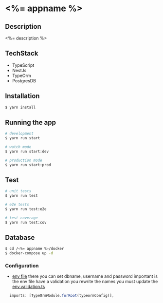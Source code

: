 # <%= appname %>

## Description
<%= description %>

## TechStack

* TypeScript
* NestJs
* TypeOrm
* PostgresDB

## Installation

```bash
$ yarn install
```

## Running the app

```bash
# development
$ yarn run start

# watch mode
$ yarn run start:dev

# production mode
$ yarn run start:prod
```

## Test

```bash
# unit tests
$ yarn run test

# e2e tests
$ yarn run test:e2e

# test coverage
$ yarn run test:cov
```

## Database

```bash 
$ cd /<%= appname %>/docker
$ docker-compose up -d
```

### Configuration

* [env file](.env) there you can set dbname, username and password
  important is the env file have a validation you rewrite the names you must update
  the [env.validation.ts](src%2Fconfig%2Fvalidations%2Fenv.validation.ts)

``` ts
  imports: [TypeOrmModule.forRoot(typeormConfig)],
```
